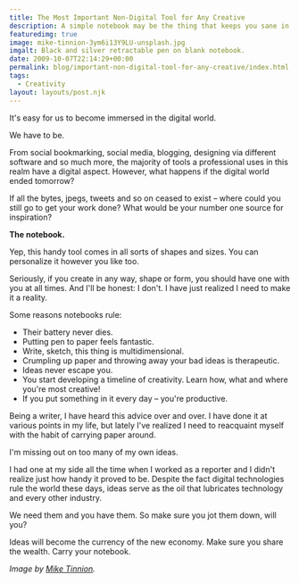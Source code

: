 ```yaml
---
title: The Most Important Non-Digital Tool for Any Creative
description: A simple notebook may be the thing that keeps you sane in a crowded digital world.
featuredimg: true
image: mike-tinnion-3ym6i13Y9LU-unsplash.jpg
imgalt: Black and silver retractable pen on blank notebook.
date: 2009-10-07T22:14:29+00:00
permalink: blog/important-non-digital-tool-for-any-creative/index.html
tags:
  - Creativity
layout: layouts/post.njk
---
```


It's easy for us to become immersed in the digital world.

We have to be.

From social bookmarking, social media, blogging, designing via different software and so much more, the majority of tools a professional uses in this realm have a digital aspect. However, what happens if the digital world ended tomorrow?

If all the bytes, jpegs, tweets and so on ceased to exist – where could you still go to get your work done? What would be your number one source for inspiration?

**The notebook.**

Yep, this handy tool comes in all sorts of shapes and sizes. You can personalize it however you like too.

Seriously, if you create in any way, shape or form, you should have one with you at all times. And I'll be honest: I don't. I have just realized I need to make it a reality.

Some reasons notebooks rule:

  * Their battery never dies.
  * Putting pen to paper feels fantastic.
  * Write, sketch, this thing is multidimensional.
  * Crumpling up paper and throwing away your bad ideas is therapeutic.
  * Ideas never escape you.
  * You start developing a timeline of creativity. Learn how, what and where you're most creative!
  * If you put something in it every day – you're productive.

Being a writer, I have heard this advice over and over. I have done it at various points in my life, but lately I've realized I need to reacquaint myself with the habit of carrying paper around.

I'm missing out on too many of my own ideas.

I had one at my side all the time when I worked as a reporter and I didn't realize just how handy it proved to be. Despite the fact digital technologies rule the world these days, ideas serve as the oil that lubricates technology and every other industry.

We need them and you have them. So make sure you jot them down, will you?

Ideas will become the currency of the new economy. Make sure you share the wealth. Carry your notebook.

_Image by [Mike Tinnion](https://unsplash.com/photos/3ym6i13Y9LU)._
